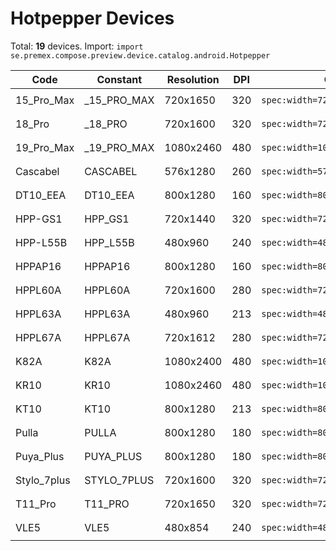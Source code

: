 # Hotpepper Devices

Total: **19** devices. Import: `import se.premex.compose.preview.device.catalog.android.Hotpepper`

| Code | Constant | Resolution | DPI | Compose Spec | Preview Usage |
|------|----------|------------|-----|-------------|---------------|
| 15_Pro_Max | _15_PRO_MAX | 720x1650 | 320 | `spec:width=720px,height=1650px,dpi=320` | `@Preview(device = Hotpepper._15_PRO_MAX)` |
| 18_Pro | _18_PRO | 720x1600 | 320 | `spec:width=720px,height=1600px,dpi=320` | `@Preview(device = Hotpepper._18_PRO)` |
| 19_Pro_Max | _19_PRO_MAX | 1080x2460 | 480 | `spec:width=1080px,height=2460px,dpi=480` | `@Preview(device = Hotpepper._19_PRO_MAX)` |
| Cascabel | CASCABEL | 576x1280 | 260 | `spec:width=576px,height=1280px,dpi=260` | `@Preview(device = Hotpepper.CASCABEL)` |
| DT10_EEA | DT10_EEA | 800x1280 | 160 | `spec:width=800px,height=1280px,dpi=160` | `@Preview(device = Hotpepper.DT10_EEA)` |
| HPP-GS1 | HPP_GS1 | 720x1440 | 320 | `spec:width=720px,height=1440px,dpi=320` | `@Preview(device = Hotpepper.HPP_GS1)` |
| HPP-L55B | HPP_L55B | 480x960 | 240 | `spec:width=480px,height=960px,dpi=240` | `@Preview(device = Hotpepper.HPP_L55B)` |
| HPPAP16 | HPPAP16 | 800x1280 | 160 | `spec:width=800px,height=1280px,dpi=160` | `@Preview(device = Hotpepper.HPPAP16)` |
| HPPL60A | HPPL60A | 720x1600 | 280 | `spec:width=720px,height=1600px,dpi=280` | `@Preview(device = Hotpepper.HPPL60A)` |
| HPPL63A | HPPL63A | 480x960 | 213 | `spec:width=480px,height=960px,dpi=213` | `@Preview(device = Hotpepper.HPPL63A)` |
| HPPL67A | HPPL67A | 720x1612 | 280 | `spec:width=720px,height=1612px,dpi=280` | `@Preview(device = Hotpepper.HPPL67A)` |
| K82A | K82A | 1080x2400 | 480 | `spec:width=1080px,height=2400px,dpi=480` | `@Preview(device = Hotpepper.K82A)` |
| KR10 | KR10 | 1080x2460 | 480 | `spec:width=1080px,height=2460px,dpi=480` | `@Preview(device = Hotpepper.KR10)` |
| KT10 | KT10 | 800x1280 | 213 | `spec:width=800px,height=1280px,dpi=213` | `@Preview(device = Hotpepper.KT10)` |
| Pulla | PULLA | 800x1280 | 180 | `spec:width=800px,height=1280px,dpi=180` | `@Preview(device = Hotpepper.PULLA)` |
| Puya_Plus | PUYA_PLUS | 800x1280 | 180 | `spec:width=800px,height=1280px,dpi=180` | `@Preview(device = Hotpepper.PUYA_PLUS)` |
| Stylo_7plus | STYLO_7PLUS | 720x1600 | 320 | `spec:width=720px,height=1600px,dpi=320` | `@Preview(device = Hotpepper.STYLO_7PLUS)` |
| T11_Pro | T11_PRO | 720x1650 | 320 | `spec:width=720px,height=1650px,dpi=320` | `@Preview(device = Hotpepper.T11_PRO)` |
| VLE5 | VLE5 | 480x854 | 240 | `spec:width=480px,height=854px,dpi=240` | `@Preview(device = Hotpepper.VLE5)` |

<!-- Generated automatically. Do not edit manually. -->
